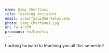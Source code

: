 ```yaml
---
name: Samy Cherfaoui
role: Teaching Assistant
email: scherfaoui@berkeley.edu
photo: Samy_Cherfaoui.jpg
oh: Tu 4-5PM
pronouns: he/him/his
---
```


Looking forward to teaching you all this semester!
